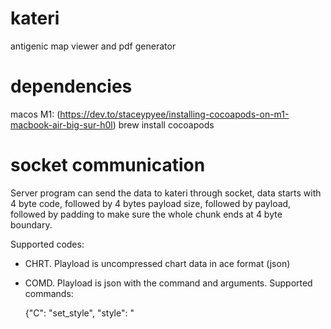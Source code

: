 # kateri
antigenic map viewer and pdf generator

# dependencies

macos M1: (https://dev.to/staceypyee/installing-cocoapods-on-m1-macbook-air-big-sur-h0l)
  brew install cocoapods

# socket communication

Server program can send the data to kateri through socket, data starts
with 4 byte code, followed by 4 bytes payload size, followed by
payload, followed by padding to make sure the whole chunk ends at 4 byte boundary.

Supported codes:

- CHRT. Playload is uncompressed chart data in ace format (json)

- COMD. Playload is json with the command and arguments. Supported commands:

  {"C": "set_style", "style": "<style name>"}
  {"C": "pdf", "width": 800} - send pdf data back to the other socket end
